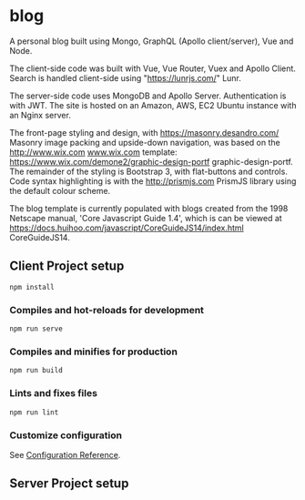 # blog

A personal blog built using Mongo, GraphQL (Apollo client/server), Vue and Node.

The client-side code was built with Vue, Vue Router, Vuex and Apollo Client. Search is handled client-side using "https://lunrjs.com/" Lunr.

The server-side code uses MongoDB and Apollo Server. Authentication is with JWT. The site is hosted on an Amazon, AWS, EC2 Ubuntu instance with an Nginx server.

The front-page styling and design, with https://masonry.desandro.com/ Masonry image packing and upside-down navigation, was based on the http://www.wix.com www.wix.com template: https://www.wix.com/demone2/graphic-design-portf graphic-design-portf</a>. The remainder of the styling is Bootstrap 3, with flat-buttons and controls. Code syntax highlighting is with the http://prismjs.com PrismJS library using the default colour scheme.
          
The blog template is currently populated with blogs created from the 1998 Netscape manual, 'Core Javascript Guide 1.4', which is can be viewed at  https://docs.huihoo.com/javascript/CoreGuideJS14/index.html CoreGuideJS14.

## Client Project setup 
```
npm install
```

### Compiles and hot-reloads for development
```
npm run serve
```

### Compiles and minifies for production
```
npm run build
```

### Lints and fixes files
```
npm run lint
```

### Customize configuration
See [Configuration Reference](https://cli.vuejs.org/config/).

## Server Project setup
